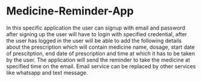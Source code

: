 # Medicine-Reminder-App
In this specific application the user can signup with email and password after signing up the user will have to login with specified credential, 
after the user has logged in the user will be able to add the following details about the prescription which will contain medicine name, dosage,
start date of prescitption, end date of prescription and time at which it has to be taken by the user.
The application will send the reminder to take the medicine at specified time on the email. Email service can be replaced by other services like 
whatsapp and text message.
